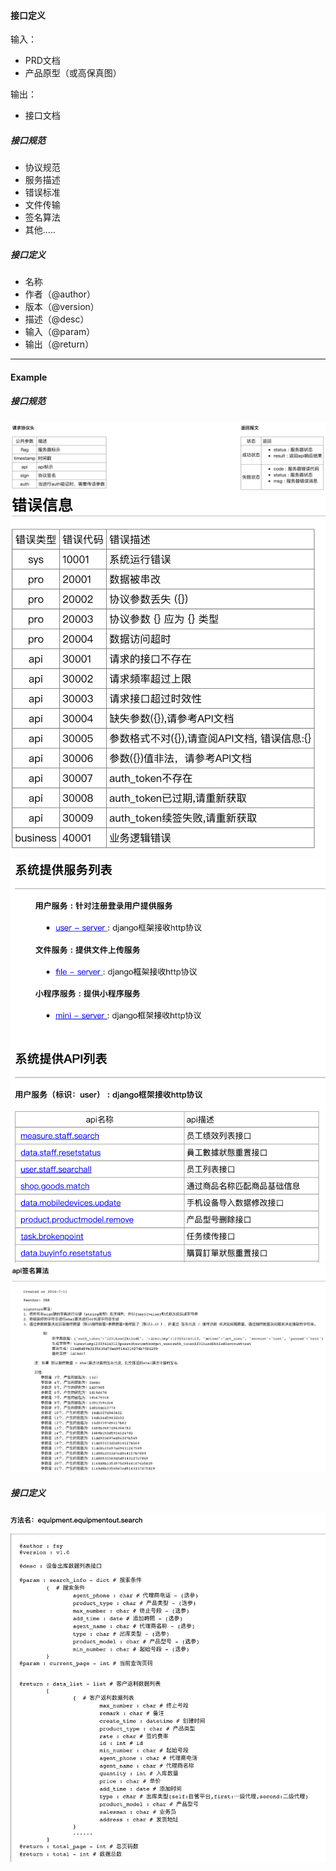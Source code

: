 #### 接口定义

输入：
* PRD文档
* 产品原型（或高保真图）

输出：
* 接口文档

##### 接口规范
* 协议规范
* 服务描述
* 错误标准
* 文件传输
* 签名算法
* 其他.....


##### 接口定义
* 名称
* 作者（@author）
* 版本（@version）
* 描述（@desc）
* 输入（@param）
* 输出（@return）

---
#### Example
##### 接口规范
![](/assets/api_appoint.png)
![](/assets/error_info.png)
![](/assets/server_explain.png)
![](/assets/sign_arithmetic.png)

##### 接口定义
![](/assets/api_example.png)

